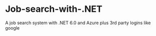# Job-search-with-.NET
A job search system with .NET 6.0 and Azure plus 3rd party logins like google
